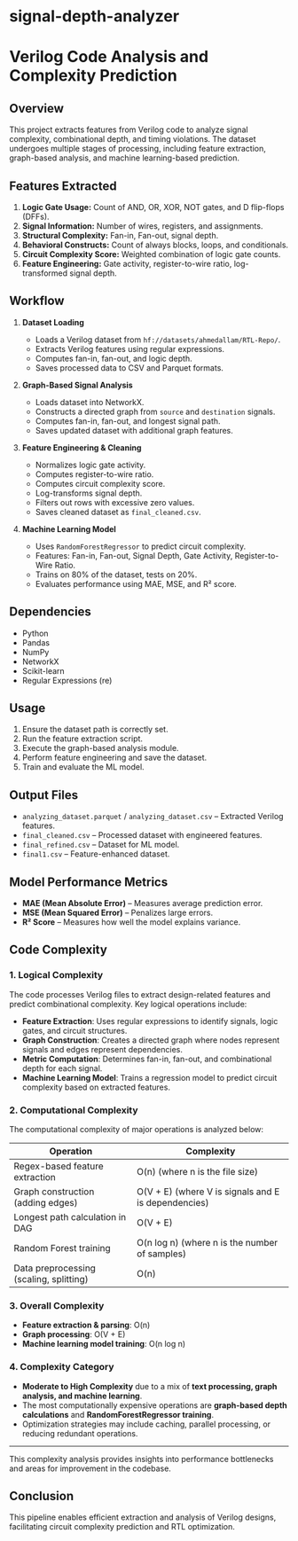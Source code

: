 # signal-depth-analyzer
# Verilog Code Analysis and Complexity Prediction

## Overview
This project extracts features from Verilog code to analyze signal complexity, combinational depth, and timing violations. The dataset undergoes multiple stages of processing, including feature extraction, graph-based analysis, and machine learning-based prediction.

## Features Extracted
1. **Logic Gate Usage:** Count of AND, OR, XOR, NOT gates, and D flip-flops (DFFs).
2. **Signal Information:** Number of wires, registers, and assignments.
3. **Structural Complexity:** Fan-in, Fan-out, signal depth.
4. **Behavioral Constructs:** Count of always blocks, loops, and conditionals.
5. **Circuit Complexity Score:** Weighted combination of logic gate counts.
6. **Feature Engineering:** Gate activity, register-to-wire ratio, log-transformed signal depth.

## Workflow
1. **Dataset Loading**
   - Loads a Verilog dataset from `hf://datasets/ahmedallam/RTL-Repo/`.
   - Extracts Verilog features using regular expressions.
   - Computes fan-in, fan-out, and logic depth.
   - Saves processed data to CSV and Parquet formats.

2. **Graph-Based Signal Analysis**
   - Loads dataset into NetworkX.
   - Constructs a directed graph from `source` and `destination` signals.
   - Computes fan-in, fan-out, and longest signal path.
   - Saves updated dataset with additional graph features.

3. **Feature Engineering & Cleaning**
   - Normalizes logic gate activity.
   - Computes register-to-wire ratio.
   - Computes circuit complexity score.
   - Log-transforms signal depth.
   - Filters out rows with excessive zero values.
   - Saves cleaned dataset as `final_cleaned.csv`.

4. **Machine Learning Model**
   - Uses `RandomForestRegressor` to predict circuit complexity.
   - Features: Fan-in, Fan-out, Signal Depth, Gate Activity, Register-to-Wire Ratio.
   - Trains on 80% of the dataset, tests on 20%.
   - Evaluates performance using MAE, MSE, and R² score.

## Dependencies
- Python
- Pandas
- NumPy
- NetworkX
- Scikit-learn
- Regular Expressions (re)

## Usage
1. Ensure the dataset path is correctly set.
2. Run the feature extraction script.
3. Execute the graph-based analysis module.
4. Perform feature engineering and save the dataset.
5. Train and evaluate the ML model.

## Output Files
- `analyzing_dataset.parquet` / `analyzing_dataset.csv` – Extracted Verilog features.
- `final_cleaned.csv` – Processed dataset with engineered features.
- `final_refined.csv` – Dataset for ML model.
- `final1.csv` – Feature-enhanced dataset.


## Model Performance Metrics
- **MAE (Mean Absolute Error)** – Measures average prediction error.
- **MSE (Mean Squared Error)** – Penalizes large errors.
- **R² Score** – Measures how well the model explains variance.

## Code Complexity

### **1. Logical Complexity**
The code processes Verilog files to extract design-related features and predict combinational complexity. Key logical operations include:
- **Feature Extraction**: Uses regular expressions to identify signals, logic gates, and circuit structures.
- **Graph Construction**: Creates a directed graph where nodes represent signals and edges represent dependencies.
- **Metric Computation**: Determines fan-in, fan-out, and combinational depth for each signal.
- **Machine Learning Model**: Trains a regression model to predict circuit complexity based on extracted features.

### **2. Computational Complexity**
The computational complexity of major operations is analyzed below:

| Operation | Complexity |
|-----------|------------|
| Regex-based feature extraction | O(n) (where n is the file size) |
| Graph construction (adding edges) | O(V + E) (where V is signals and E is dependencies) |
| Longest path calculation in DAG | O(V + E) |
| Random Forest training | O(n log n) (where n is the number of samples) |
| Data preprocessing (scaling, splitting) | O(n) |

### **3. Overall Complexity**
- **Feature extraction & parsing**: O(n)
- **Graph processing**: O(V + E)
- **Machine learning model training**: O(n log n)

### **4. Complexity Category**
- **Moderate to High Complexity** due to a mix of **text processing, graph analysis, and machine learning**.
- The most computationally expensive operations are **graph-based depth calculations** and **RandomForestRegressor training**.
- Optimization strategies may include caching, parallel processing, or reducing redundant operations.

---
This complexity analysis provides insights into performance bottlenecks and areas for improvement in the codebase.

## Conclusion
This pipeline enables efficient extraction and analysis of Verilog designs, facilitating circuit complexity prediction and RTL optimization.

